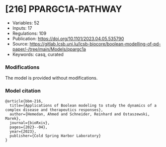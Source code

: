 # \[216\] PPARGC1A-PATHWAY

 - Variables: 52
 - Inputs: 17
 - Regulations: 109
 - Publication: https://doi.org/10.1101/2023.04.05.535790
 - Source: https://gitlab.lcsb.uni.lu/lcsb-biocore/boolean-modelling-of-pd-paper/-/tree/main/Models/ppargc1a
 - Keywords: casq, curated


### Modifications

The model is provided without modifications.

### Model citation

```
@article{bbm-216,
  title={Applications of Boolean modeling to study the dynamics of a complex disease and therapeutics responses},
  author={Hemedan, Ahmed and Schneider, Reinhard and Ostaszewski, Marek},
  journal={bioRxiv},
  pages={2023--04},
  year={2023},
  publisher={Cold Spring Harbor Laboratory}
}
```


